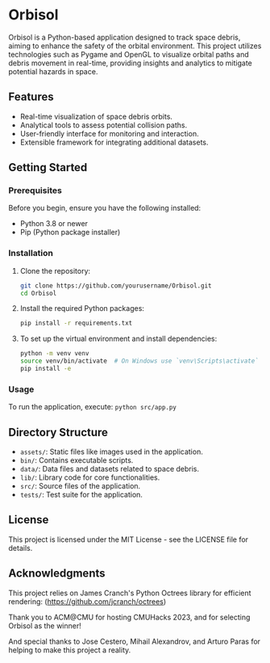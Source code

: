 # Orbisol

Orbisol is a Python-based application designed to track space debris, aiming to enhance the safety of the orbital environment. This project utilizes technologies such as Pygame and OpenGL to visualize orbital paths and debris movement in real-time, providing insights and analytics to mitigate potential hazards in space.

## Features

- Real-time visualization of space debris orbits.
- Analytical tools to assess potential collision paths.
- User-friendly interface for monitoring and interaction.
- Extensible framework for integrating additional datasets.

## Getting Started

### Prerequisites

Before you begin, ensure you have the following installed:
- Python 3.8 or newer
- Pip (Python package installer)

### Installation

1. Clone the repository:
   ```bash
   git clone https://github.com/yourusername/Orbisol.git
   cd Orbisol
   ```

2. Install the required Python packages:
    ```bash
    pip install -r requirements.txt

3. To set up the virtual environment and install dependencies:
    ```bash
    python -m venv venv
    source venv/bin/activate  # On Windows use `venv\Scripts\activate`
    pip install -e
    ```


### Usage
To run the application, execute:
    ```
    python src/app.py
    ```


## Directory Structure
- `assets/`: Static files like images used in the application.
- `bin/`: Contains executable scripts.
- `data/`: Data files and datasets related to space debris.
- `lib/`: Library code for core functionalities.
- `src/`: Source files of the application.
- `tests/`: Test suite for the application.

## License
This project is licensed under the MIT License - see the LICENSE file for details.

## Acknowledgments
This project relies on James Cranch's Python Octrees library for efficient rendering: (https://github.com/jcranch/octrees)

Thank you to ACM@CMU for hosting CMUHacks 2023, and for selecting Orbisol as the winner!

And special thanks to Jose Cestero, Mihail Alexandrov, and Arturo Paras for helping to make this project a reality.